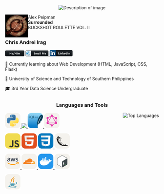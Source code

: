 <!-- Music -->

<h2></h2>


<p style="text-align: center;">
  <img src="https://github.com/iragca/web-hosting/blob/main/web-assets/blsuecube.gif?raw=true" alt="Description of image" />
</p>

<img align="left" src="https://github.com/iragca/web-hosting/blob/main/web-assets/logo_collection/alex_peipman_surrounded.jpg?raw=true" alt="alex-piepman_surrounded" width="75px">

Alex Peipman<br>
**Surrounded**<br>
BUCKSHOT ROULETTE VOL. II

<h2></h2>

<!-- User -->

### Chris Andrei Irag

<p align="left">
  <img width="63px" src="https://github.com/MikeCodesDotNET/ColoredBadges/raw/master/svg/pronouns/hehim.svg"/>
  <a href="mailto:chrisandrei.irag@1.ustp.edu.ph">
    <img width="75px" src="https://github.com/MikeCodesDotNET/ColoredBadges/raw/master/svg/social/email_me.svg"/>
  </a>
  <a href="https://www.linkedin.com/in/chris-andrei-irag/">
    <img width="75px" src="https://github.com/MikeCodesDotNET/ColoredBadges/raw/master/svg/social/linkedin.svg"/>
  </a>
</p>

📖 Currently learning about Web Development (HTML, JavaScript, CSS, Flask)

🏫 University of Science and Technology of Southern Philippines

🎓 3rd Year Data Science Undergraduate

<h2></h2>

<!-- Languages and Tools -->

<h3 style="text-align: center;">Languages and Tools</h3>

<img align="right" src='https://github-readme-stats.vercel.app/api/top-langs/?username=iragca&hide=jupyter%20notebook&langs_count=8&layout=compact' alt="Top Languages">

<p align="left">
  <a href="https://www.python.org/">
    <img width="50px"src="https://github.com/tandpfun/skill-icons/raw/main/icons/Python-Light.svg"/>
  </a>
  <a href="https://scikit-learn.org/">
    <img width="50px"src="https://github.com/tandpfun/skill-icons/raw/main/icons/ScikitLearn-Dark.svg"/>
  </a>
  <a href="https://www.sqlite.org/">
    <img width="50px"src="https://github.com/tandpfun/skill-icons/raw/main/icons/SQLite.svg"/>
  <a href="https://graphql.org/">
    <img width="50px"src="https://github.com/tandpfun/skill-icons/raw/main/icons/GraphQL-Light.svg"/>
  </a>
</p>

<p align="left">
  <a href="https://www.ecma-international.org/publications-and-standards/standards/ecma-262/">
    <img width="50px"src="https://github.com/tandpfun/skill-icons/raw/main/icons/JavaScript.svg"/>
  </a>
  <a href="https://html.spec.whatwg.org/multipage/">
    <img width="50px"src="https://github.com/tandpfun/skill-icons/raw/main/icons/HTML.svg"/>
  </a>
  <a href="https://drafts.csswg.org/">
    <img width="50px"src="https://github.com/tandpfun/skill-icons/raw/main/icons/CSS.svg"/>
  </a>
  <a href="https://flask.palletsprojects.com/en/stable/">
    <img width="50px"src="https://github.com/tandpfun/skill-icons/raw/main/icons/Flask-Light.svg"/>
  </a>
</p>

<p align="left">
  <a href="https://aws.amazon.com/">
    <img width="50px"src="https://github.com/tandpfun/skill-icons/raw/main/icons/AWS-Light.svg"/>
  </a>
  <a href="https://www.cloudflare.com/">
    <img width="50px"src="https://github.com/tandpfun/skill-icons/raw/main/icons/Cloudflare-Light.svg"/>
  </a>
  <a href="https://www.docker.com/">
    <img width="50px"src="https://github.com/tandpfun/skill-icons/raw/main/icons/Docker.svg"/>
  </a>
  <a href="https://www.gnu.org/software/bash/">
    <img width="50px"src="https://github.com/tandpfun/skill-icons/raw/main/icons/Bash-Light.svg"/>
  </a>
</p>

<!-- Low-Mid Level languages -->

<p align="left">
  <a href="https://www.java.com/en/">
    <img width="50px"src="https://github.com/tandpfun/skill-icons/raw/main/icons/Java-Light.svg"/>
  </a>
</p>

